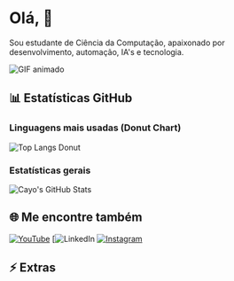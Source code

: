 # Olá, 👋

Sou estudante de Ciência da Computação, apaixonado por desenvolvimento, automação, IA's e tecnologia.

![GIF animado]([https://cdn.discordapp.com/attachments/757555400131477605/1422302937186697236/download_2_1.gif](https://cdn.discordapp.com/attachments/757555400131477605/1422302937186697236/download_2_1.gif?ex=68dc2e55&is=68dadcd5&hm=d76942af5d1f6e21e1a81d9a2490413729eb1fc08c9a6b89e184ea703e3c1493&))

## 📊 Estatísticas GitHub

### Linguagens mais usadas (Donut Chart)
![Top Langs Donut](https://github-readme-stats.vercel.app/api/top-langs/?username=Cayozickler&layout=donut&theme=dark_green)

### Estatísticas gerais
![Cayo's GitHub Stats](https://github-readme-stats.vercel.app/api?username=Cayozickler&show_icons=true&theme=dark_green&count_private=true)

## 🌐 Me encontre também
[![YouTube](https://img.shields.io/badge/YouTube-%23FF0000?style=for-the-badge&logo=youtube&logoColor=white)](https://www.youtube.com/channel/SEU_CANAL)
[![LinkedIn](https://www.linkedin.com/in/cayo-zickler-b6247531b)
[![Instagram](https://img.shields.io/badge/Instagram-%23E1306C?style=for-the-badge&logo=instagram&logoColor=white)](https://www.instagram.com/seu_perfil)

## ⚡ Extras

